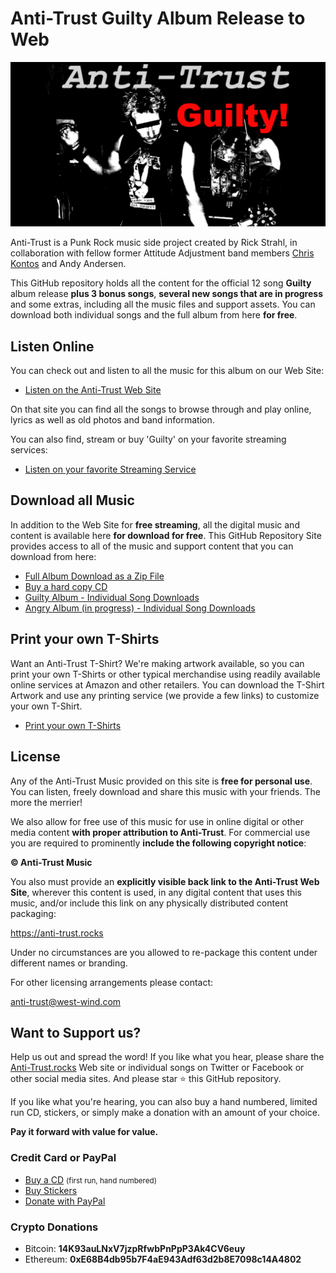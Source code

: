 # Anti-Trust Guilty Album Release to Web

![](anti-trust.rocks/albums/Guilty/card-rectangle.png)

Anti-Trust is a Punk Rock music side project created by Rick Strahl, in collaboration with fellow former Attitude Adjustment band members [Chris Kontos](https://en.wikipedia.org/wiki/Chris_Kontos_(musician)) and Andy Andersen. 

This GitHub repository holds all the content for the official 12 song **Guilty** album release **plus 3 bonus songs**, **several new songs that are in progress** and some extras, including all the music files and support assets. You can download both individual songs and the full album from here **for free**.

## Listen Online
You can check out and listen to all the music for this album on our Web Site:

* [Listen on the Anti-Trust Web Site](https://anti-trust.rocks)

On that site you can find all the songs to browse through and play online, lyrics as well as old photos and band information.

You can also find, stream or buy 'Guilty' on your favorite streaming services:

* [Listen on your favorite Streaming Service](https://anti-trust.rocks/stream)

## Download all Music
In addition to the Web Site for **free streaming**, all the digital music and content is available here **for download for free**. This GitHub Repository Site provides access to all of the music and support content that you can download from here:

* [Full Album Download as a Zip File](https://github.com/RickStrahl/anti-trust-guilty-album/raw/main/Anti-Trust-Guilty.zip) 
* [Buy a hard copy CD](https://store.west-wind.com/product/ANTITRUST_GUILTY_CD)
* [Guilty Album - Individual Song Downloads](https://github.com/RickStrahl/anti-trust-guilty-album/tree/main/Albums/Guilty/mp3)
* [Angry Album (in progress) - Individual Song Downloads](https://github.com/RickStrahl/anti-trust-guilty-album/tree/main/Albums/Angry/mp3)

## Print your own T-Shirts
Want an Anti-Trust T-Shirt? We're making artwork available, so you can print your own T-Shirts or other typical merchandise using readily available online services at Amazon and other retailers. You can download the T-Shirt Artwork and use any printing service (we provide a few links) to customize your own T-Shirt.

* [Print your own T-Shirts](https://anti-trust.rocks/t-shirt/)


## License
Any of the Anti-Trust Music provided on this site is **free for personal use**. You can listen, freely download and share this music with your friends. The more the merrier!

We also allow for free use of this music for use in online digital or other media content **with proper attribution to Anti-Trust**. For commercial use you are required to prominently **include the following copyright notice**:

**&copy; Anti-Trust Music**

You also must provide an **explicitly visible back link to the  Anti-Trust Web Site**, wherever this content is used, in any digital content that uses this music, and/or include this link on any physically distributed content packaging:

https://anti-trust.rocks

Under no circumstances are you allowed to re-package this content under different names or branding.

For other licensing arrangements please contact:

anti-trust@west-wind.com

## Want to Support us?
Help us out and spread the word! If you like what you hear, please share the [Anti-Trust.rocks](https://anti-trust.rocks) Web site or individual songs on Twitter or Facebook or other social media sites. And please star :star: this GitHub repository.

If you like what you're hearing, you can also buy a hand numbered, limited run CD, stickers, or simply make a donation with an amount of your choice.

**Pay it forward with value for value.**

### Credit Card or PayPal

* [Buy a CD](https://store.west-wind.com/product/ANTITRUST_GUILTY_CD)  <small>(first run, hand numbered)</small>
* [Buy Stickers](https://store.west-wind.com/product/ANTI_TRUST_GUILTY_STICKERS)
* [Donate with PayPal](https://www.paypal.com/donate?hosted_button_id=GRGZEC46JJL3Q)

### Crypto Donations

* Bitcoin: **14K93auLNxV7jzpRfwbPnPpP3Ak4CV6euy** 
* Ethereum: **0xE68B4db95b7F4aE943Adf63d2b8E7098c14A4802**